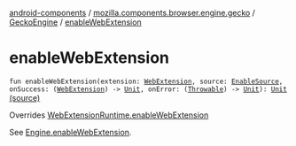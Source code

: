 [android-components](../../index.md) / [mozilla.components.browser.engine.gecko](../index.md) / [GeckoEngine](index.md) / [enableWebExtension](./enable-web-extension.md)

# enableWebExtension

`fun enableWebExtension(extension: `[`WebExtension`](../../mozilla.components.concept.engine.webextension/-web-extension/index.md)`, source: `[`EnableSource`](../../mozilla.components.concept.engine.webextension/-enable-source/index.md)`, onSuccess: (`[`WebExtension`](../../mozilla.components.concept.engine.webextension/-web-extension/index.md)`) -> `[`Unit`](https://kotlinlang.org/api/latest/jvm/stdlib/kotlin/-unit/index.html)`, onError: (`[`Throwable`](https://kotlinlang.org/api/latest/jvm/stdlib/kotlin/-throwable/index.html)`) -> `[`Unit`](https://kotlinlang.org/api/latest/jvm/stdlib/kotlin/-unit/index.html)`): `[`Unit`](https://kotlinlang.org/api/latest/jvm/stdlib/kotlin/-unit/index.html) [(source)](https://github.com/mozilla-mobile/android-components/blob/master/components/browser/engine-gecko-beta/src/main/java/mozilla/components/browser/engine/gecko/GeckoEngine.kt#L393)

Overrides [WebExtensionRuntime.enableWebExtension](../../mozilla.components.concept.engine.webextension/-web-extension-runtime/enable-web-extension.md)

See [Engine.enableWebExtension](../../mozilla.components.concept.engine.webextension/-web-extension-runtime/enable-web-extension.md).

